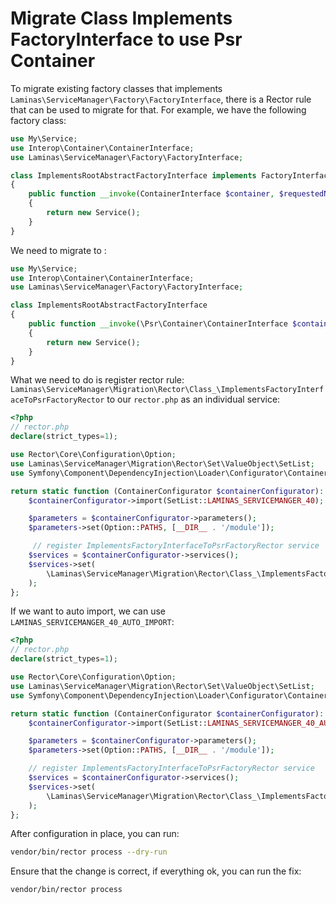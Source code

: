 # Migrate Class Implements FactoryInterface to use Psr Container

To migrate existing factory classes that implements `Laminas\ServiceManager\Factory\FactoryInterface`, there is a Rector rule that can be used to migrate for that. For example, we have the following factory class:

```php
use My\Service;
use Interop\Container\ContainerInterface;
use Laminas\ServiceManager\Factory\FactoryInterface;

class ImplementsRootAbstractFactoryInterface implements FactoryInterface
{
    public function __invoke(ContainerInterface $container, $requestedName, array $options = null)
    {
        return new Service();
    }
}
```

We need to migrate to :

```php
use My\Service;
use Interop\Container\ContainerInterface;
use Laminas\ServiceManager\Factory\FactoryInterface;

class ImplementsRootAbstractFactoryInterface
{
    public function __invoke(\Psr\Container\ContainerInterface $container)
    {
        return new Service();
    }
}
```

What we need to do is register rector rule: `Laminas\ServiceManager\Migration\Rector\Class_\ImplementsFactoryInterfaceToPsrFactoryRector` to our `rector.php` as an individual service:

```php
<?php
// rector.php
declare(strict_types=1);

use Rector\Core\Configuration\Option;
use Laminas\ServiceManager\Migration\Rector\Set\ValueObject\SetList;
use Symfony\Component\DependencyInjection\Loader\Configurator\ContainerConfigurator;

return static function (ContainerConfigurator $containerConfigurator): void {
    $containerConfigurator->import(SetList::LAMINAS_SERVICEMANGER_40);

    $parameters = $containerConfigurator->parameters();
    $parameters->set(Option::PATHS, [__DIR__ . '/module']);

     // register ImplementsFactoryInterfaceToPsrFactoryRector service
    $services = $containerConfigurator->services();
    $services->set(
        \Laminas\ServiceManager\Migration\Rector\Class_\ImplementsFactoryInterfaceToPsrFactoryRector::class
    );
};
```

If we want to auto import, we can use `LAMINAS_SERVICEMANGER_40_AUTO_IMPORT`:

```php
<?php
// rector.php
declare(strict_types=1);

use Rector\Core\Configuration\Option;
use Laminas\ServiceManager\Migration\Rector\Set\ValueObject\SetList;
use Symfony\Component\DependencyInjection\Loader\Configurator\ContainerConfigurator;

return static function (ContainerConfigurator $containerConfigurator): void {
    $containerConfigurator->import(SetList::LAMINAS_SERVICEMANGER_40_AUTO_IMPORT);

    $parameters = $containerConfigurator->parameters();
    $parameters->set(Option::PATHS, [__DIR__ . '/module']);

    // register ImplementsFactoryInterfaceToPsrFactoryRector service
    $services = $containerConfigurator->services();
    $services->set(
        \Laminas\ServiceManager\Migration\Rector\Class_\ImplementsFactoryInterfaceToPsrFactoryRector::class
    );
};
```

After configuration in place, you can run:

```bash
vendor/bin/rector process --dry-run
```

Ensure that the change is correct, if everything ok, you can run the fix:

```bash
vendor/bin/rector process
```

